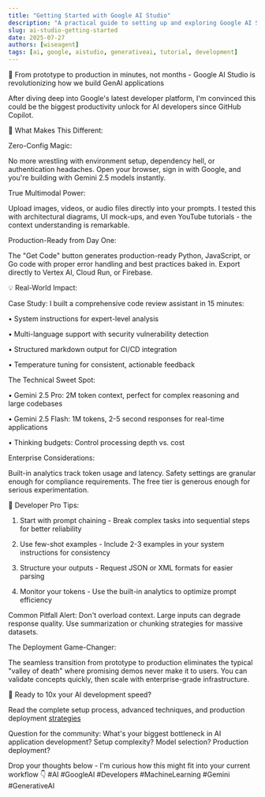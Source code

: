 ```yaml
---
title: "Getting Started with Google AI Studio"
description: "A practical guide to setting up and exploring Google AI Studio, empowering developers to build and experiment with generative AI models."
slug: ai-studio-getting-started
date: 2025-07-27
authors: [wiseagent]
tags: [ai, google, aistudio, generativeai, tutorial, development]
---
```


🎯 From prototype to production in minutes, not months - Google AI Studio is revolutionizing how we build GenAI applications

After diving deep into Google's latest developer platform, I'm convinced this could be the biggest productivity unlock for AI developers since GitHub Copilot.

🧠 What Makes This Different:

Zero-Config Magic:

No more wrestling with environment setup, dependency hell, or authentication headaches. Open your browser, sign in with Google, and you're building with Gemini 2.5 models instantly.

True Multimodal Power:
<!--truncate-->
Upload images, videos, or audio files directly into your prompts. I tested this with architectural diagrams, UI mock-ups, and even YouTube tutorials - the context understanding is remarkable.

Production-Ready from Day One:

The "Get Code" button generates production-ready Python, JavaScript, or Go code with proper error handling and best practices baked in. Export directly to Vertex AI, Cloud Run, or Firebase.

💡 Real-World Impact:

Case Study: I built a comprehensive code review assistant in 15 minutes:

• System instructions for expert-level analysis

• Multi-language support with security vulnerability detection

• Structured markdown output for CI/CD integration

• Temperature tuning for consistent, actionable feedback

The Technical Sweet Spot:

• Gemini 2.5 Pro: 2M token context, perfect for complex reasoning and large codebases

• Gemini 2.5 Flash: 1M tokens, 2-5 second responses for real-time applications

• Thinking budgets: Control processing depth vs. cost

Enterprise Considerations:

Built-in analytics track token usage and latency. Safety settings are granular enough for compliance requirements. The free tier is generous enough for serious experimentation.

🔧 Developer Pro Tips:

1. Start with prompt chaining - Break complex tasks into sequential steps for better reliability

2. Use few-shot examples - Include 2-3 examples in your system instructions for consistency

3. Structure your outputs - Request JSON or XML formats for easier parsing

4. Monitor your tokens - Use the built-in analytics to optimize prompt efficiency

Common Pitfall Alert: Don't overload context. Large inputs can degrade response quality. Use summarization or chunking strategies for massive datasets.

The Deployment Game-Changer:

The seamless transition from prototype to production eliminates the typical "valley of death" where promising demos never make it to users. You can validate concepts quickly, then scale with enterprise-grade infrastructure.

🔗 Ready to 10x your AI development speed?

Read the complete setup process, advanced techniques, and production deployment [strategies](https://wiseagent.github.io/blogs/docs/GenAI/gemini/aistudio-getting-started)

Question for the community: What's your biggest bottleneck in AI application development? Setup complexity? Model selection? Production deployment?

Drop your thoughts below - I'm curious how this might fit into your current workflow 👇
 #AI #GoogleAI #Developers #MachineLearning #Gemini #GenerativeAI